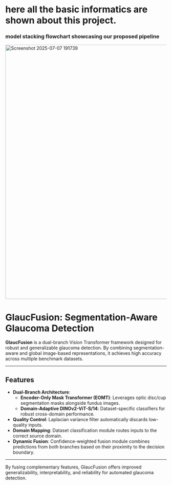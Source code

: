 # here all the basic informatics are shown about this project.
### model stacking flowchart showcasing our proposed pipeline
<img width="1889" height="791" alt="Screenshot 2025-07-07 191739" src="https://github.com/user-attachments/assets/9c888c49-d11c-4107-af53-57871c4383ca" />

# GlaucFusion: Segmentation-Aware Glaucoma Detection

**GlaucFusion** is a dual-branch Vision Transformer framework designed for robust and generalizable glaucoma detection. By combining segmentation-aware and global image-based representations, it achieves high accuracy across multiple benchmark datasets.

---

## Features

- **Dual-Branch Architecture**:
  - **Encoder-Only Mask Transformer (EOMT)**: Leverages optic disc/cup segmentation masks alongside fundus images.
  - **Domain-Adaptive DINOv2-ViT-S/14**: Dataset-specific classifiers for robust cross-domain performance.
- **Quality Control**: Laplacian variance filter automatically discards low-quality inputs.
- **Domain Mapping**: Dataset classification module routes inputs to the correct source domain.
- **Dynamic Fusion**: Confidence-weighted fusion module combines predictions from both branches based on their proximity to the decision boundary.

---

By fusing complementary features, GlaucFusion offers improved generalizability, interpretability, and reliability for automated glaucoma detection.
